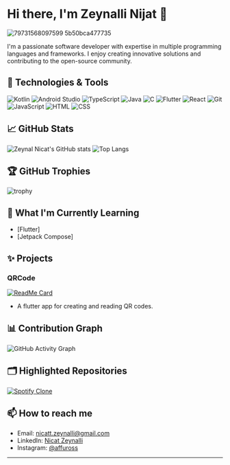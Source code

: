 # Hi there, I'm Zeynalli Nijat 👋

![79731568097599 5b50bca477735](https://github.com/zeynalnicat/zeynalnicat/assets/65115194/e281838c-be03-4275-93f4-ff3f75036c89)


I'm a passionate software developer with expertise in multiple programming languages and frameworks. I enjoy creating innovative solutions and contributing to the open-source community.

## 🔧 Technologies & Tools

![Kotlin](https://img.shields.io/badge/Kotlin-1.5.21-blueviolet)
![Android Studio](https://img.shields.io/badge/Android%20Studio-2020.3-green)
![TypeScript](https://img.shields.io/badge/TypeScript-4.3-blue)
![Java](https://img.shields.io/badge/Java-11-orange)
![C](https://img.shields.io/badge/C-99A3-blue)
![Flutter](https://img.shields.io/badge/Flutter-2.5-blue)
![React](https://img.shields.io/badge/React-17-blue)
![Git](https://img.shields.io/badge/Git-F05032-orange)
![JavaScript](https://img.shields.io/badge/JavaScript-ES6-yellow)
![HTML](https://img.shields.io/badge/HTML-5-red)
![CSS](https://img.shields.io/badge/CSS-3-blue)

## 📈 GitHub Stats

![Zeynal Nicat's GitHub stats](https://github-readme-stats.vercel.app/api?username=zeynalnicat&show_icons=true&theme=radical)
![Top Langs](https://github-readme-stats.vercel.app/api/top-langs/?username=zeynalnicat&layout=compact&theme=radical)

## 🏆 GitHub Trophies

![trophy](https://github-profile-trophy.vercel.app/?username=zeynalnicat&theme=onedark)


## 🌱 What I'm Currently Learning

- [Flutter]
- [Jetpack Compose]

## ✨ Projects

### QRCode
[![ReadMe Card](https://github-readme-stats.vercel.app/api/pin/?username=zeynalnicat&repo=QRCode&theme=radical)](https://github.com/zeynalnicat/QRCode)
- A flutter app for creating and reading QR codes.

## 📊 Contribution Graph

![GitHub Activity Graph](https://github-readme-activity-graph.cyclic.app/graph?username=zeynalnicat&theme=react-dark)



## 🗂️ Highlighted Repositories

[![Spotify Clone](https://github-readme-stats.vercel.app/api/pin/?username=zeynalnicat&repo=SpotifyClone&theme=radical)](https://github.com/zeynalnicat/SpotifyClone)




## 📫 How to reach me

- Email: [nicatt.zeynalli@gmail.com](mailto:nicatt.zeynalli@gmail.com)
- LinkedIn: [Nicat Zeynalli](https://www.linkedin.com/in/nicat-zeynalli-9295b2289/)
- Instagram: [@affuross](https://www.instagram.com/affuross/)

---
